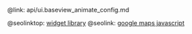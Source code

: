 @link: api/ui.baseview_animate_config.md

@seolinktop: [widget library](https://webix.com)
@seolink: [google maps javascript](https://webix.com/widget/maps/)
